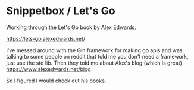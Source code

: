 
# Snippetbox / Let's Go

Working through the Let's Go book by Alex Edwards.

https://lets-go.alexedwards.net/

I've messed around with the Gin framework for making go apis and was talking to some people on reddit that told me you don't need a framework, just use the std lib. Then they told me about Alex's blog (which is great) https://www.alexedwards.net/blog

So I figured I would check out his books.
